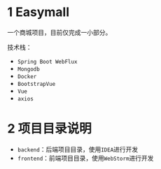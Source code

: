 # 1 Easymall

一个商城项目，目前仅完成一小部分。

技术栈：

- `Spring Boot WebFlux`
- `Mongodb`
- `Docker`
- `BootstrapVue`
- `Vue`
- `axios`

# 2 项目目录说明

- `backend`：后端项目目录，使用`IDEA`进行开发
- `frontend`：前端项目目录，使用`WebStorm`进行开发
